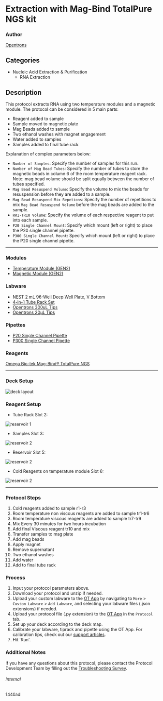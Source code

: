 # Extraction with Mag-Bind TotalPure NGS kit

### Author
[Opentrons](https://opentrons.com/)

## Categories
* Nucleic Acid Extraction & Purification
	* RNA Extraction

## Description
This protocol extracts RNA using two temperature modules and a magnetic module. The protocol can be considered in 5 main parts:

* Reagent added to sample
* Sample moved to magnetic plate
* Mag Beads added to sample
* Two ethanol washes with magnet engagement
* Water added to samples
* Samples added to final tube rack


Explanation of complex parameters below:
* `Number of Samples`: Specify the number of samples for this run.
* `Number of Mag Bead Tubes`: Specify the number of tubes to store the magnetic beads in column 6 of the room temperature reagent rack. Note: mag bead volume should be split equally between the number of tubes specified. 
* `Mag Bead Resuspend Volume`: Specify the volume to mix the beads for resuspension before they are added to a sample.
* `Mag Bead Resuspend Mix Repetions`: Specify the number of repetitions to mix `Mag Bead Resuspend Volume` before the mag beads are added to the sample.
* `RR1-TR10 Volume`: Specify the volume of each respective reagent to put into each sample.
* `P20 Single Channel Mount`: Specify which mount (left or right) to place the P20 single channel pipette.
* `P300 Single Channel Mount`: Specify which mount (left or right) to place the P20 single channel pipette.


---

### Modules
* [Temperature Module (GEN2)](https://shop.opentrons.com/collections/hardware-modules/products/tempdeck)
* [Magnetic Module (GEN2)](https://shop.opentrons.com/collections/hardware-modules/products/magdeck)

### Labware
* [NEST 2 mL 96-Well Deep Well Plate, V Bottom](https://shop.opentrons.com/collections/lab-plates/products/nest-0-2-ml-96-well-deep-well-plate-v-bottom)
* [4-in-1 Tube Rack Set](https://shop.opentrons.com/collections/racks-and-adapters/products/tube-rack-set-1)
* [Opentrons 300uL Tips](https://shop.opentrons.com/collections/opentrons-tips/products/opentrons-300ul-tips)
* [Opentrons 20µL Tips](https://shop.opentrons.com/collections/opentrons-tips/products/opentrons-10ul-tips)


### Pipettes
* [P20 Single Channel Pipette](https://shop.opentrons.com/collections/ot-2-robot/products/single-channel-electronic-pipette)
* [P300 Single Channel Pipette](https://shop.opentrons.com/collections/ot-2-robot/products/single-channel-electronic-pipette)


### Reagents
[Omega Bio-tek Mag-Bind® TotalPure NGS](https://www.omegabiotek.com/product/mag-bind-totalpure-ngs/)

---

### Deck Setup
![deck layout](https://opentrons-protocol-library-website.s3.amazonaws.com/custom-README-images/1440ad/Screen+Shot+2021-07-01+at+12.32.29+PM.png)

### Reagent Setup

* Tube Rack Slot 2:

![reservoir 1](https://opentrons-protocol-library-website.s3.amazonaws.com/custom-README-images/1440ad/Screen+Shot+2021-07-01+at+12.18.47+PM.png)

* Samples Slot 3:

![reservoir 2](https://opentrons-protocol-library-website.s3.amazonaws.com/custom-README-images/1440ad/Screen+Shot+2021-07-01+at+12.18.57+PM.png)

* Reservoir Slot 5:

![reservoir 2](https://opentrons-protocol-library-website.s3.amazonaws.com/custom-README-images/1440ad/Screen+Shot+2021-07-01+at+12.18.27+PM.png)

* Cold Reagents on temperature module Slot 6:

![reservoir 2](https://opentrons-protocol-library-website.s3.amazonaws.com/custom-README-images/1440ad/Screen+Shot+2021-07-01+at+12.18.33+PM.png)



---

### Protocol Steps
1. Cold reagents added to sample r1-r3
2. Room temperature non viscous reagents are added to sample tr1-tr6
3. Room temperature viscous reagents are added to sample tr7-tr9
4. Mix Every 30 minutes for two hours incubation
5. Add final Viscous reagent tr10 and mix
6. Transfer samples to mag plate
7. Add mag beads
8. Apply magnet
9. Remove supernatant
10. Two ethanol washes
11. Add water
12. Add to final tube rack


### Process
1. Input your protocol parameters above.
2. Download your protocol and unzip if needed.
3. Upload your custom labware to the [OT App](https://opentrons.com/ot-app) by navigating to `More` > `Custom Labware` > `Add Labware`, and selecting your labware files (.json extensions) if needed.
4. Upload your protocol file (.py extension) to the [OT App](https://opentrons.com/ot-app) in the `Protocol` tab.
5. Set up your deck according to the deck map.
6. Calibrate your labware, tiprack and pipette using the OT App. For calibration tips, check out our [support articles](https://support.opentrons.com/en/collections/1559720-guide-for-getting-started-with-the-ot-2).
7. Hit 'Run'.

### Additional Notes
If you have any questions about this protocol, please contact the Protocol Development Team by filling out the [Troubleshooting Survey](https://protocol-troubleshooting.paperform.co/).

###### Internal
1440ad
